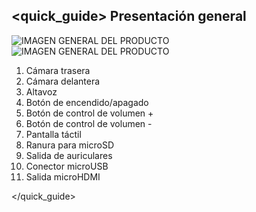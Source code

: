 ## <quick_guide> Presentación general

![IMAGEN GENERAL DEL PRODUCTO](http://static.energysistem.com/images/manuals/39922/5416ee36813ec.jpg)
![IMAGEN GENERAL DEL PRODUCTO](http://static.energysistem.com/images/manuals/39922/5416ee45742d9.jpg)

1. Cámara trasera
2. Cámara delantera
3. Altavoz
4. Botón de encendido/apagado
5. Botón de control de volumen +
6. Botón de control de volumen -
7. Pantalla táctil
8. Ranura para microSD
9. Salida de auriculares
10. Conector microUSB
11. Salida microHDMI

</quick_guide>
